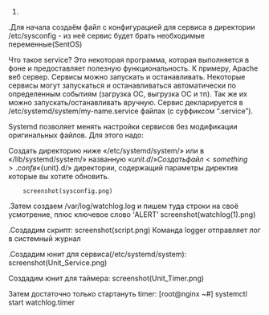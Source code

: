 1)
.Для начала создаём файл с конфигурацией для сервиса в директории
/etc/sysconfig - из неё сервис будет брать необходимые переменные(SentOS)

Что такое service?
Это некоторая программа, которая выполняется в фоне и предоставляет полезную функциональность. К примеру, Apache веб сервер. 
Сервисы можно запускать и останавливать. Некоторые сервисы могут запускаться и останавливаться автоматически по определенным 
событиям (загрузка ОС, выгрузка ОС и тп). Так же их можно запускать/останавливать вручную. Сервис декларируется в 
/etc/systemd/system/my-name.service файлах (с суффиксом “.service”).

Systemd позволяет менять настройки сервисов без модификации оригинальных файлов. Для этого надо:

Создать директорию ниже «/etc/systemd/system/» или в «/lib/systemd/system/» названную «${unit}.d/»
Создать файл <something>.conf в «${unit}.d/» директории, содержащий параметры директив которые вы хотите обновить.

		

		screenshot(sysconfig.png)

.Затем создаем /var/log/watchlog.log и пишем туда строки на своё усмотрение,
плюс ключевое слово ‘ALERT’
		screenshot(watchlog(1).png)

.Создадим скрипт:
		screenshot(script.png)
Команда logger отправляет лог в системный журнал


.Создадим юнит для сервиса(/etc/systemd/system):
		screenshot(Unit_Service.png)

Создадим юнит для таймера:
		screenshot(Unit_Timer.png)

Затем достаточно только стартануть timer:
[root@nginx ~#] systemctl start watchlog.timer

